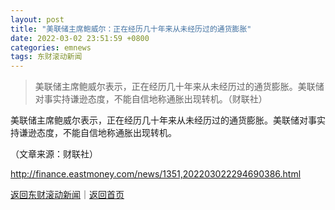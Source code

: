 ```yaml
---
layout: post
title: "美联储主席鲍威尔：正在经历几十年来从未经历过的通货膨胀"
date: 2022-03-02 23:51:59 +0800
categories: emnews
tags: 东财滚动新闻
---
```

> 美联储主席鲍威尔表示，正在经历几十年来从未经历过的通货膨胀。美联储对事实持谦逊态度，不能自信地称通胀出现转机。（财联社）

<p>美联储主席鲍威尔表示，正在经历几十年来从未经历过的通货膨胀。美联储对事实持谦逊态度，不能自信地称通胀出现转机。</p><p class="em_media">（文章来源：财联社）</p>

<http://finance.eastmoney.com/news/1351,202203022294690386.html>

[返回东财滚动新闻](//finews.withounder.com/emnews/)｜[返回首页](//finews.withounder.com/)